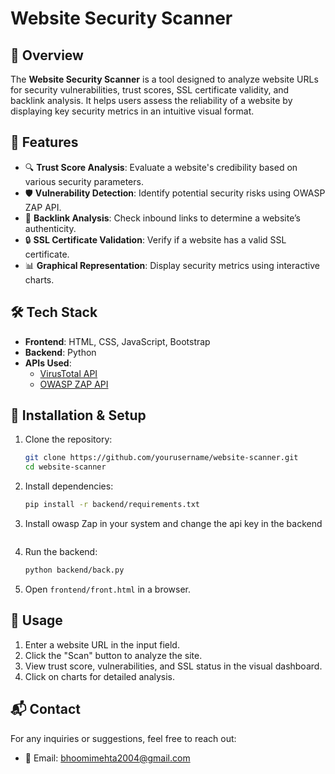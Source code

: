 # Website Security Scanner

## 📌 Overview
The **Website Security Scanner** is a tool designed to analyze website URLs for security vulnerabilities, trust scores, SSL certificate validity, and backlink analysis. It helps users assess the reliability of a website by displaying key security metrics in an intuitive visual format.

## 🚀 Features
- 🔍 **Trust Score Analysis**: Evaluate a website's credibility based on various security parameters.
- 🛡 **Vulnerability Detection**: Identify potential security risks using OWASP ZAP API.
- 🔗 **Backlink Analysis**: Check inbound links to determine a website’s authenticity.
- 🔒 **SSL Certificate Validation**: Verify if a website has a valid SSL certificate.
- 📊 **Graphical Representation**: Display security metrics using interactive charts.

## 🛠 Tech Stack
- **Frontend**: HTML, CSS, JavaScript, Bootstrap
- **Backend**: Python 
- **APIs Used**:
  - [VirusTotal API](https://www.virustotal.com/)
  - [OWASP ZAP API](https://www.zaproxy.org/)


## 🔧 Installation & Setup
1. Clone the repository:
   ```bash
   git clone https://github.com/yourusername/website-scanner.git
   cd website-scanner
   ```
2. Install dependencies:
   ```bash
   pip install -r backend/requirements.txt
   ```
3. Install owasp Zap in your system and change the api key in the backend
   ```
5. Run the backend:
   ```bash
   python backend/back.py
   ```   
6. Open `frontend/front.html` in a browser.

## 📌 Usage
1. Enter a website URL in the input field.
2. Click the "Scan" button to analyze the site.
3. View trust score, vulnerabilities, and SSL status in the visual dashboard.
4. Click on charts for detailed analysis.

## 📬 Contact
For any inquiries or suggestions, feel free to reach out:
- 📧 Email: bhoomimehta2004@gmail.com
